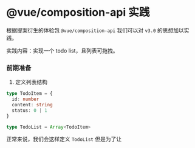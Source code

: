 # @vue/composition-api 实践

根据提案衍生的体验包 `@vue/composition-api` 我们可以对 `v3.0` 的思想加以实践。

实践内容：实现一个 todo list，且列表可拖拽。

### 前期准备

1. 定义列表结构

```ts
type TodoItem = {
  id: number
  content: string
  status: 0 | 1
}

type TodoList = Array<TodoItem>
```

正常来说，我们会这样定义 `TodoList` 但是为了让